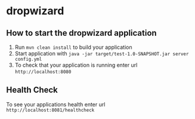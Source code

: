 # dropwizard

How to start the dropwizard application
---

1. Run `mvn clean install` to build your application
1. Start application with `java -jar target/test-1.0-SNAPSHOT.jar server config.yml`
1. To check that your application is running enter url `http://localhost:8080`

Health Check
---

To see your applications health enter url `http://localhost:8081/healthcheck`
